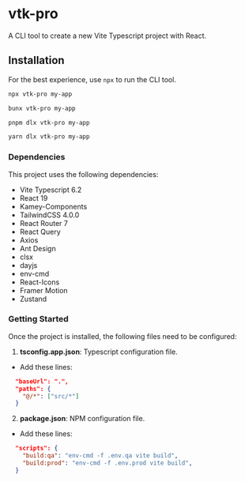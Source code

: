 # vtk-pro

A CLI tool to create a new Vite Typescript project with React.

## Installation

For the best experience, use `npx` to run the CLI tool.

```bash
npx vtk-pro my-app
```

```bash
bunx vtk-pro my-app
```

```bash
pnpm dlx vtk-pro my-app
```

```bash
yarn dlx vtk-pro my-app
```

### Dependencies

This project uses the following dependencies:

* Vite Typescript 6.2
* React 19
* Kamey-Components
* TailwindCSS 4.0.0
* React Router 7
* React Query
* Axios
* Ant Design
* clsx
* dayjs
* env-cmd
* React-Icons
* Framer Motion
* Zustand

### Getting Started

Once the project is installed, the following files need to be configured:

1. **tsconfig.app.json**: Typescript configuration file.

* Add these lines:

```json
  "baseUrl": ".",
  "paths": {
    "@/*": ["src/*"]
  }
```

2. **package.json**: NPM configuration file.

* Add these lines:

```json
  "scripts": {
    "build:qa": "env-cmd -f .env.qa vite build",
    "build:prod": "env-cmd -f .env.prod vite build",
  }
```
